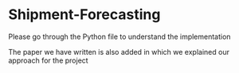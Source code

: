 # Shipment-Forecasting

Please go through the Python file to understand the implementation

The paper we have written is also added in which we explained our approach for the project

